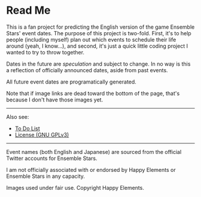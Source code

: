 # Read Me

This is a fan project for predicting the English version of the game Ensemble Stars' event dates. The purpose of this project is two-fold. First, it's to help people (including myself) plan out which events to schedule their life around (yeah, I know...), and second, it's just a quick little coding project I wanted to try to throw together.

Dates in the future are *speculation* and subject to change. In no way is this a reflection of officially announced dates, aside from past events.

All future event dates are programatically generated.

Note that if image links are dead toward the bottom of the page, that's because I don't have those images yet.

---

Also see:
- [To Do List](./todo.md)
- [License (GNU GPLv3)](./license)

---

Event names (both English and Japanese) are sourced from the official Twitter accounts for Ensemble Stars.

I am not officially associated with or endorsed by Happy Elements or Ensemble Stars in any capacity.

Images used under fair use. Copyright Happy Elements.